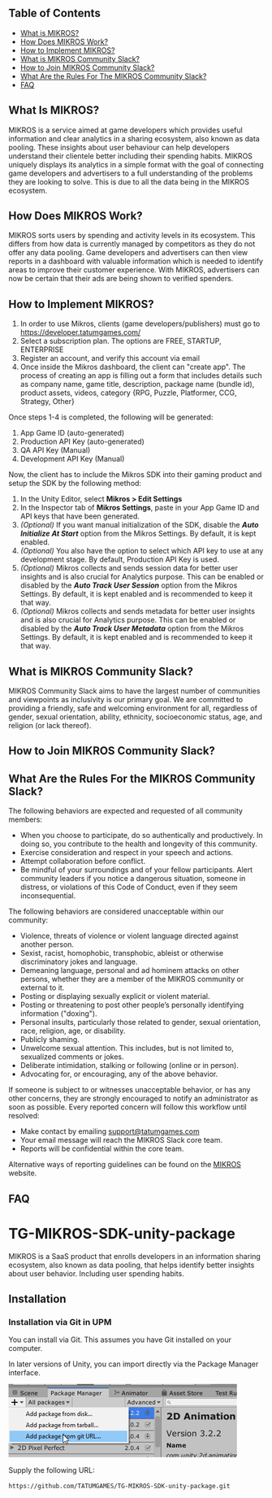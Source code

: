 ## Table of Contents

* [What is MIKROS?](#what-is-mikros)
* [How Does MIKROS Work?](#how-dose-mikros-work)
* [How to Implement MIKROS?](#how-to-implement-mikros)
* [What is MIKROS Community Slack?](*what-is-mirkos-community-slack)
* [How to Join MIKROS Community Slack?](*how-to-join-mikros-community-slack)
* [What Are the Rules For The MIKROS Community Slack?](*what-are-the-rules-for-the-mikros-community-slack)
* [FAQ](*faq)


<a name="what-is-mikros"></a>
## What Is MIKROS?
MIKROS is a service aimed at game developers which provides useful information and clear analytics in a sharing ecosystem, also known as data pooling. These insights about user behaviour can help developers understand their clientele better including their spending habits. MIKROS uniquely displays its analytics in a simple format with the goal of connecting game developers and advertisers to a full understanding of the problems they are looking to solve. This is due to all the data being in the MIKROS ecosystem.

<a name="how-dose-mirkos-work"></a>
## How Does MIKROS Work?
MIKROS sorts users by spending and activity levels in its ecosystem. This differs from how data is currently managed by competitors as they do not offer any data pooling. Game developers and advertisers can then view reports in a dashboard with valuable information which is needed to identify areas to improve their customer experience. With MIKROS, advertisers can now be certain that their ads are being shown to verified spenders.

<a name="how-to-implement-mirkos"></a>
## How to Implement MIKROS?
1. In order to use Mikros, clients (game developers/publishers) must go to https://developer.tatumgames.com/
2. Select a subscription plan. The options are FREE, STARTUP, ENTERPRISE
3. Register an account, and verify this account via email
4. Once inside the Mikros dashboard, the client can "create app". The process of creating an app is filling out a form that includes details such as company name, game title, description, package name (bundle id), product assets, videos, category {RPG, Puzzle, Platformer, CCG, Strategy, Other}

Once steps 1-4 is completed, the following will be generated:
1. App Game ID (auto-generated)
2. Production API Key (auto-generated)
3. QA API Key (Manual)
4. Development API Key (Manual)

Now, the client has to include the Mikros SDK into their gaming product and setup the SDK by the following method:
1. In the Unity Editor, select **Mikros > Edit Settings**
2. In the Inspector tab of **Mikros Settings**, paste in your App Game ID and API keys that have been generated.
3. *(Optional)* If you want manual initialization of the SDK, disable the ***Auto Initialize At Start*** option from the Mikros Settings. By default, it is kept enabled.
4. *(Optional)* You also have the option to select which API key to use at any development stage. By default, Production API Key is used.
5. *(Optional)* Mikros collects and sends session data for better user insights and is also crucial for Analytics purpose. This can be enabled or disabled by the ***Auto Track User Session*** option from the Mikros Settings. By default, it is kept enabled and is recommended to keep it that way.
6. *(Optional)* Mikros collects and sends metadata for better user insights and is also crucial for Analytics purpose. This can be enabled or disabled by the ***Auto Track User Metadata*** option from the Mikros Settings. By default, it is kept enabled and is recommended to keep it that way.

<a name="what-is-mikros-community-slack"></a>
## What is MIKROS Community Slack?
MIKROS Community Slack aims to have the largest number of communities and viewpoints as inclusivity is our primary goal. We are committed to providing a friendly, safe and welcoming environment for all, regardless of gender, sexual orientation, ability, ethnicity, socioeconomic status, age, and religion (or lack thereof).

<a name="how-to-join-mikros-community-slack"></a>
## How to Join MIKROS Community Slack?

<a name="what-are-the-rules-for-the-mikros-community-slack"></a>
## What Are the Rules For the MIKROS Community Slack?
The following behaviors are expected and requested of all community members:

* When you choose to participate, do so authentically and productively. In doing so, you contribute to the health and longevity of this community.
* Exercise consideration and respect in your speech and actions.
* Attempt collaboration before conflict.
* Be mindful of your surroundings and of your fellow participants. Alert community leaders if you notice a dangerous situation, someone in distress, or violations of this Code of Conduct, even if they seem inconsequential.

The following behaviors are considered unacceptable within our community:

* Violence, threats of violence or violent language directed against another person.
* Sexist, racist, homophobic, transphobic, ableist or otherwise discriminatory jokes and language.
* Demeaning language, personal and ad hominem attacks on other persons, whether they are a member of the MIKROS community or external to it.
* Posting or displaying sexually explicit or violent material.
* Posting or threatening to post other people’s personally identifying information ("doxing").
* Personal insults, particularly those related to gender, sexual orientation, race, religion, age, or disability.
* Publicly shaming.
* Unwelcome sexual attention. This includes, but is not limited to, sexualized comments or jokes.
* Deliberate intimidation, stalking or following (online or in person).
* Advocating for, or encouraging, any of the above behavior.

If someone is subject to or witnesses unacceptable behavior, or has any other concerns, they are strongly encouraged to notify an administrator as soon as possible. Every reported concern will follow this workflow until resolved:

* Make contact by emailing support@tatumgames.com
* Your email message will reach the MIKROS Slack core team.
* Reports will be confidential within the core team.

Alternative ways of reporting guidelines can be found on the [MIKROS](https://developer.tatumgames.com/documentation/slack) website.

<a name="faq"></a>
## FAQ 




# TG-MIKROS-SDK-unity-package
MIKROS is a SaaS product that enrolls developers in an information sharing ecosystem, also known as data pooling, that helps identify better insights about user behavior. Including user spending habits.

## Installation
### Installation via Git in UPM

You can install via Git. This assumes you have Git installed on your
computer.

In later versions of Unity, you can import directly via the Package Manager
interface.

![UPM, add from Git URL dropdown](Documentation/upm-via-git.png)

Supply the following URL:

```
https://github.com/TATUMGAMES/TG-MIKROS-SDK-unity-package.git
```
